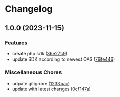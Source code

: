 # Changelog

## 1.0.0 (2023-11-15)


### Features

* create php sdk ([36e27c9](https://github.com/masspayio/masspay-php-sdk/commit/36e27c9c47ba4bf304e92816b463a5f0e8c14772))
* update SDK according to newest OAS ([76fe446](https://github.com/masspayio/masspay-php-sdk/commit/76fe446fb5f0e99aff06ce1bd85d835f320939a2))


### Miscellaneous Chores

* udpate gitignore ([1233bac](https://github.com/masspayio/masspay-php-sdk/commit/1233baca1d5c97cfe6e2250acf9eac2a41d2ba39))
* update with latest changes ([0cf147a](https://github.com/masspayio/masspay-php-sdk/commit/0cf147a180e51eb1285ebc83f0795460f07011a2))
